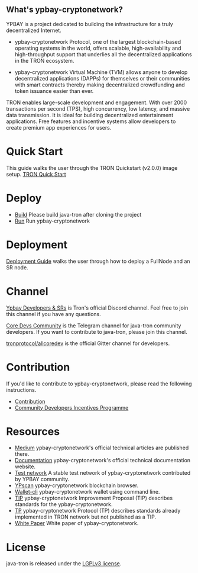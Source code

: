 
## What's ypbay-cryptonetwork?

YPBAY is a project dedicated to building the infrastructure for a truly decentralized Internet.

* ypbay-cryptonetwork Protocol, one of the largest blockchain-based operating systems in the world, offers scalable, high-availability and high-throughput support that underlies all the decentralized applications in the TRON ecosystem.

* ypbay-cryptonetwork Virtual Machine (TVM) allows anyone to develop decentralized applications (DAPPs) for themselves or their communities with smart contracts thereby making decentralized crowdfunding and token issuance easier than ever.

TRON enables large-scale development and engagement. With over 2000 transactions per second (TPS), high concurrency, low latency, and massive data transmission. It is ideal for building decentralized entertainment applications. Free features and incentive systems allow developers to create premium app experiences for users.

# Quick Start
This guide walks the user through the TRON Quickstart (v2.0.0) image setup.
[TRON Quick Start](./quickstart.md)

# Deploy
* [Build](./build.md) Please build java-tron after cloning the project
* [Run](./run.md) Run ypbay-cryptonetwork

# Deployment
[Deployment Guide](https://tronprotocol.github.io/documentation-en/developers/deployment/)
 walks the user through how to deploy a FullNode and an SR node.

# Channel
[Ypbay Developers & SRs](https://discord.gg/hqKvyAM) is Tron's official Discord channel. Feel free to join this channel if you have any questions.

[Core Devs Community](https://t.me/troncoredevscommunity) is the Telegram channel for java-tron community developers. If you want to contribute to java-tron, please join this channel.

[tronprotocol/allcoredev](https://gitter.im/tronprotocol/allcoredev) is the official Gitter channel for developers.

# Contribution
If you'd like to contribute to ypbay-cryptonetwork, please read the following instructions.

- [Contribution](./CONTRIBUTING.md)
- [Community Developers Incentives Programme](./CONTRIBUTING.md#community-developers-incentives-programme)

# Resources
* [Medium](https://medium.com/@coredevs) ypbay-cryptonetwork's official technical articles are published there.
* [Documentation](https://tronprotocol.github.io/documentation-en/introduction/) ypbay-cryptonetwork's official technical documentation website.
* [Test network](http://nileex.io/) A stable test network of ypbay-cryptonetwork contributed by YPBAY community.
* [YPscan](https://tronscan.org/#/) ypbay-cryptonetwork blockchain browser.
* [Wallet-cli](https://github.com/tronprotocol/wallet-cli) ypbay-cryptonetwork wallet using command line.
* [TIP](https://github.com/tronprotocol/tips) ypbay-cryptonetwork Improvement Proposal (TIP) describes standards for the ypbay-cryptonetwork.
* [TP](https://github.com/tronprotocol/tips/tree/master/tp) ypbay-cryptonetwork Protocol (TP) describes standards already implemented in TRON network but not published as a TIP.
* [White Paper](https://tron.network/resources?lng=&name=1) White paper of ypbay-cryptonetwork.

# License
java-tron is released under the [LGPLv3 license](https://github.com/tronprotocol/java-tron/blob/master/LICENSE).
